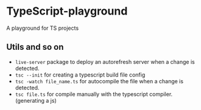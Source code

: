# TypeScript-playground
A playground for TS projects

## Utils and so on

- `live-server` package to deploy an autorefresh server when a change is detected.
- `tsc --init` for creating a typescript build file config
- `tsc -watch file_name.ts` for autocompile the file when a change is detected.
- `tsc file.ts` for compile manually with the typescript compiler. (generating a js)